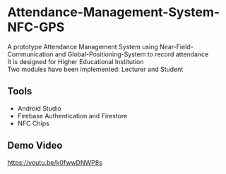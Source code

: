# Attendance-Management-System-NFC-GPS
A prototype Attendance Management System using Near-Field-Communication and Global-Positioning-System to record attendance <br/>
It is designed for Higher Educational Institution <br/>
Two modules have been implemented: Lecturer and Student

## Tools
- Android Studio
- Firebase Authentication and Firestore
- NFC Chips

## Demo Video
https://youtu.be/k0fwwDNWP8s

